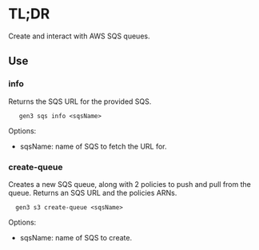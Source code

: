 # TL;DR

Create and interact with AWS SQS queues.

## Use

### info

Returns the SQS URL for the provided SQS.
```
   gen3 sqs info <sqsName>
```
Options:
  - sqsName: name of SQS to fetch the URL for.

### create-queue

Creates a new SQS queue, along with 2 policies to push and pull from the queue. Returns an SQS URL and the policies ARNs.
```
  gen3 s3 create-queue <sqsName>
```
Options:
  - sqsName: name of SQS to create.
